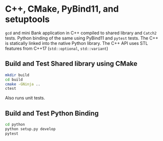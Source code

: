 # C++, CMake, PyBind11, and setuptools

`gcd` and mini Bank application in C++ compiled to shared library and `Catch2` tests.
Python binding of the same using PyBind11 and `pytest` tests.
The C++ is statically linked into the native Python library.
The C++ API uses STL features from C++17 (`std::optional`, `std::variant`)

## Build and Test Shared library using CMake

```bash
mkdir build
cd build
cmake -GNinja ..
ctest
```

Also runs unit tests.

## Build and Test Python Binding

```bash
cd python
python setup.py develop
pytest
```

